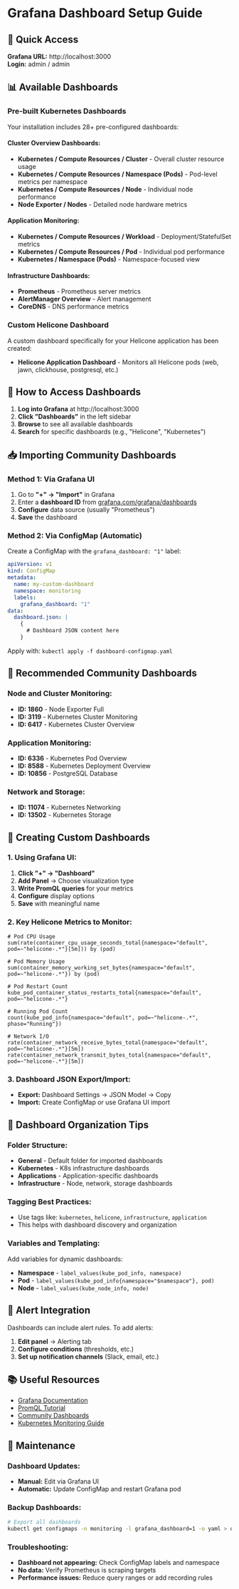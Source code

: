 # Grafana Dashboard Setup Guide

## 🚀 Quick Access

**Grafana URL:** http://localhost:3000  
**Login:** admin / admin

## 📊 Available Dashboards

### **Pre-built Kubernetes Dashboards**

Your installation includes 28+ pre-configured dashboards:

#### **Cluster Overview Dashboards:**
- **Kubernetes / Compute Resources / Cluster** - Overall cluster resource usage
- **Kubernetes / Compute Resources / Namespace (Pods)** - Pod-level metrics per namespace  
- **Kubernetes / Compute Resources / Node** - Individual node performance
- **Node Exporter / Nodes** - Detailed node hardware metrics

#### **Application Monitoring:**
- **Kubernetes / Compute Resources / Workload** - Deployment/StatefulSet metrics
- **Kubernetes / Compute Resources / Pod** - Individual pod performance
- **Kubernetes / Namespace (Pods)** - Namespace-focused view

#### **Infrastructure Dashboards:**
- **Prometheus** - Prometheus server metrics
- **AlertManager Overview** - Alert management
- **CoreDNS** - DNS performance metrics

### **Custom Helicone Dashboard**

A custom dashboard specifically for your Helicone application has been created:
- **Helicone Application Dashboard** - Monitors all Helicone pods (web, jawn, clickhouse, postgresql, etc.)

## 🔧 How to Access Dashboards

1. **Log into Grafana** at http://localhost:3000
2. **Click "Dashboards"** in the left sidebar
3. **Browse** to see all available dashboards
4. **Search** for specific dashboards (e.g., "Helicone", "Kubernetes")

## 📥 Importing Community Dashboards

### **Method 1: Via Grafana UI**
1. Go to **"+" → "Import"** in Grafana
2. Enter a **dashboard ID** from [grafana.com/grafana/dashboards](https://grafana.com/grafana/dashboards)
3. **Configure** data source (usually "Prometheus")
4. **Save** the dashboard

### **Method 2: Via ConfigMap (Automatic)**
Create a ConfigMap with the `grafana_dashboard: "1"` label:

```yaml
apiVersion: v1
kind: ConfigMap
metadata:
  name: my-custom-dashboard
  namespace: monitoring
  labels:
    grafana_dashboard: "1"
data:
  dashboard.json: |
    {
      # Dashboard JSON content here
    }
```

Apply with: `kubectl apply -f dashboard-configmap.yaml`

## 🌟 Recommended Community Dashboards

### **Node and Cluster Monitoring:**
- **ID: 1860** - Node Exporter Full
- **ID: 3119** - Kubernetes Cluster Monitoring
- **ID: 6417** - Kubernetes Cluster Overview

### **Application Monitoring:**
- **ID: 6336** - Kubernetes Pod Overview  
- **ID: 8588** - Kubernetes Deployment Overview
- **ID: 10856** - PostgreSQL Database

### **Network and Storage:**
- **ID: 11074** - Kubernetes Networking
- **ID: 13502** - Kubernetes Storage

## 🔨 Creating Custom Dashboards

### **1. Using Grafana UI:**
1. **Click "+" → "Dashboard"**
2. **Add Panel** → Choose visualization type
3. **Write PromQL queries** for your metrics
4. **Configure** display options
5. **Save** with meaningful name

### **2. Key Helicone Metrics to Monitor:**

```promql
# Pod CPU Usage
sum(rate(container_cpu_usage_seconds_total{namespace="default", pod=~"helicone-.*"}[5m])) by (pod)

# Pod Memory Usage
sum(container_memory_working_set_bytes{namespace="default", pod=~"helicone-.*"}) by (pod)

# Pod Restart Count
kube_pod_container_status_restarts_total{namespace="default", pod=~"helicone-.*"}

# Running Pod Count
count(kube_pod_info{namespace="default", pod=~"helicone-.*", phase="Running"})

# Network I/O
rate(container_network_receive_bytes_total{namespace="default", pod=~"helicone-.*"}[5m])
rate(container_network_transmit_bytes_total{namespace="default", pod=~"helicone-.*"}[5m])
```

### **3. Dashboard JSON Export/Import:**
- **Export:** Dashboard Settings → JSON Model → Copy
- **Import:** Create ConfigMap or use Grafana UI import

## 🎯 Dashboard Organization Tips

### **Folder Structure:**
- **General** - Default folder for imported dashboards
- **Kubernetes** - K8s infrastructure dashboards  
- **Applications** - Application-specific dashboards
- **Infrastructure** - Node, network, storage dashboards

### **Tagging Best Practices:**
- Use tags like: `kubernetes`, `helicone`, `infrastructure`, `application`
- This helps with dashboard discovery and organization

### **Variables and Templating:**
Add variables for dynamic dashboards:
- **Namespace** - `label_values(kube_pod_info, namespace)`
- **Pod** - `label_values(kube_pod_info{namespace="$namespace"}, pod)`
- **Node** - `label_values(kube_node_info, node)`

## 🚨 Alert Integration

Dashboards can include alert rules. To add alerts:
1. **Edit panel** → Alerting tab
2. **Configure conditions** (thresholds, etc.)
3. **Set up notification channels** (Slack, email, etc.)

## 📚 Useful Resources

- [Grafana Documentation](https://grafana.com/docs/)
- [PromQL Tutorial](https://prometheus.io/docs/prometheus/latest/querying/basics/)
- [Community Dashboards](https://grafana.com/grafana/dashboards/)
- [Kubernetes Monitoring Guide](https://kubernetes.io/docs/tasks/debug-application-cluster/resource-usage-monitoring/)

## 🔄 Maintenance

### **Dashboard Updates:**
- **Manual:** Edit via Grafana UI
- **Automatic:** Update ConfigMap and restart Grafana pod

### **Backup Dashboards:**
```bash
# Export all dashboards
kubectl get configmaps -n monitoring -l grafana_dashboard=1 -o yaml > dashboards-backup.yaml
```

### **Troubleshooting:**
- **Dashboard not appearing:** Check ConfigMap labels and namespace
- **No data:** Verify Prometheus is scraping targets
- **Performance issues:** Reduce query ranges or add recording rules 